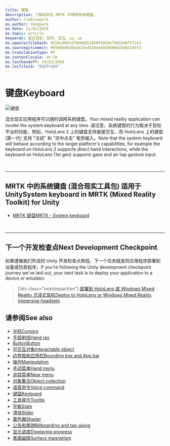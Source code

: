 ```yaml
---
title: 键盘
description: 了解如何在 MRTK 中调用系统键盘。
author: cre8ivepark
ms.author: dongpark
ms.date: 11/01/2019
ms.topic: article
keywords: 混合现实、控件、交互、ui、ux
ms.openlocfilehash: 9558cd607d7b696851660f495de7965348f571e1
ms.sourcegitcommit: 09599b4034be825e4536eeb9566968afd021d5f3
ms.translationtype: MT
ms.contentlocale: zh-CN
ms.lasthandoff: 10/03/2020
ms.locfileid: "91677169"
---
```

# <a name="keyboard"></a><span data-ttu-id="bfb07-104">键盘</span><span class="sxs-lookup"><span data-stu-id="bfb07-104">Keyboard</span></span>

![键盘](images/UX_Hero_Keyboard.jpg)

<span data-ttu-id="bfb07-106">混合现实应用程序可以随时调用系统键盘。</span><span class="sxs-lookup"><span data-stu-id="bfb07-106">Your mixed reality application can invoke the system keyboard at any time.</span></span> <span data-ttu-id="bfb07-107">请注意，系统键盘的行为取决于目标平台的功能，例如，HoloLens 2 上的键盘支持直接交互，而 HoloLens 上的键盘 (第一代) 支持 "注视" 和 "空中点击" 笔势输入。</span><span class="sxs-lookup"><span data-stu-id="bfb07-107">Note that the system keyboard will behave according to the target platform's capabilities, for example the keyboard on HoloLens 2 supports direct hand interactions, while the keyboard on HoloLens (1st gen) supports gaze and air-tap gesture input.</span></span>


<br>

---

## <a name="system-keyboard-in-mrtk-mixed-reality-toolkit-for-unity"></a><span data-ttu-id="bfb07-108">MRTK 中的系统键盘 (混合现实工具包) 适用于 Unity</span><span class="sxs-lookup"><span data-stu-id="bfb07-108">System keyboard in MRTK (Mixed Reality Toolkit) for Unity</span></span>

* [<span data-ttu-id="bfb07-109">MRTK 键盘</span><span class="sxs-lookup"><span data-stu-id="bfb07-109">MRTK - System keyboard</span></span>](https://microsoft.github.io/MixedRealityToolkit-Unity/Documentation/README_SystemKeyboard.html)

<br>

---

## <a name="next-development-checkpoint"></a><span data-ttu-id="bfb07-110">下一个开发检查点</span><span class="sxs-lookup"><span data-stu-id="bfb07-110">Next Development Checkpoint</span></span>

<span data-ttu-id="bfb07-111">如果遵循我们所说的 Unity 开发检查点旅程，下一个任务就是将应用程序部署到设备或仿真程序。</span><span class="sxs-lookup"><span data-stu-id="bfb07-111">If you're following the Unity development checkpoint journey we've laid out, your next task is to deploy your application to a device or emulator.</span></span> 

> [!div class="nextstepaction"]
> [<span data-ttu-id="bfb07-112">部署到 HoloLens 或 Windows Mixed Reality 沉浸式耳机</span><span class="sxs-lookup"><span data-stu-id="bfb07-112">Deploy to HoloLens or Windows Mixed Reality immersive headsets</span></span>](../develop/platform-capabilities-and-apis/using-visual-studio.md)

## <a name="see-also"></a><span data-ttu-id="bfb07-113">请参阅</span><span class="sxs-lookup"><span data-stu-id="bfb07-113">See also</span></span>

* [<span data-ttu-id="bfb07-114">光标</span><span class="sxs-lookup"><span data-stu-id="bfb07-114">Cursors</span></span>](cursors.md)
* [<span data-ttu-id="bfb07-115">手部射线</span><span class="sxs-lookup"><span data-stu-id="bfb07-115">Hand ray</span></span>](point-and-commit.md)
* [<span data-ttu-id="bfb07-116">Button</span><span class="sxs-lookup"><span data-stu-id="bfb07-116">Button</span></span>](button.md)
* [<span data-ttu-id="bfb07-117">可交互对象</span><span class="sxs-lookup"><span data-stu-id="bfb07-117">Interactable object</span></span>](interactable-object.md)
* [<span data-ttu-id="bfb07-118">边界框和应用栏</span><span class="sxs-lookup"><span data-stu-id="bfb07-118">Bounding box and App bar</span></span>](app-bar-and-bounding-box.md)
* [<span data-ttu-id="bfb07-119">操作</span><span class="sxs-lookup"><span data-stu-id="bfb07-119">Manipulation</span></span>](direct-manipulation.md)
* [<span data-ttu-id="bfb07-120">手动菜单</span><span class="sxs-lookup"><span data-stu-id="bfb07-120">Hand menu</span></span>](hand-menu.md)
* [<span data-ttu-id="bfb07-121">追踪菜单</span><span class="sxs-lookup"><span data-stu-id="bfb07-121">Near menu</span></span>](near-menu.md)
* [<span data-ttu-id="bfb07-122">对象集合</span><span class="sxs-lookup"><span data-stu-id="bfb07-122">Object collection</span></span>](object-collection.md)
* [<span data-ttu-id="bfb07-123">语音命令</span><span class="sxs-lookup"><span data-stu-id="bfb07-123">Voice command</span></span>](voice-input.md)
* [<span data-ttu-id="bfb07-124">键盘</span><span class="sxs-lookup"><span data-stu-id="bfb07-124">Keyboard</span></span>](keyboard.md)
* [<span data-ttu-id="bfb07-125">工具提示</span><span class="sxs-lookup"><span data-stu-id="bfb07-125">Tooltip</span></span>](tooltip.md)
* [<span data-ttu-id="bfb07-126">平板</span><span class="sxs-lookup"><span data-stu-id="bfb07-126">Slate</span></span>](slate.md)
* [<span data-ttu-id="bfb07-127">滑块</span><span class="sxs-lookup"><span data-stu-id="bfb07-127">Slider</span></span>](slider.md)
* [<span data-ttu-id="bfb07-128">着色器</span><span class="sxs-lookup"><span data-stu-id="bfb07-128">Shader</span></span>](shader.md)
* [<span data-ttu-id="bfb07-129">公告和尾随</span><span class="sxs-lookup"><span data-stu-id="bfb07-129">Billboarding and tag-along</span></span>](billboarding-and-tag-along.md)
* [<span data-ttu-id="bfb07-130">显示进度</span><span class="sxs-lookup"><span data-stu-id="bfb07-130">Displaying progress</span></span>](progress.md)
* [<span data-ttu-id="bfb07-131">表面磁吸</span><span class="sxs-lookup"><span data-stu-id="bfb07-131">Surface magnetism</span></span>](surface-magnetism.md)
